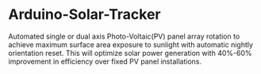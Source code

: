 # Arduino-Solar-Tracker
Automated single or dual axis Photo-Voltaic(PV) panel array rotation to achieve maximum surface area exposure to sunlight with automatic nightly orientation reset.  This will optimize solar power generation with 40%-60% improvement in efficiency over fixed PV panel installations.
 
  
  
 
 
  
  
